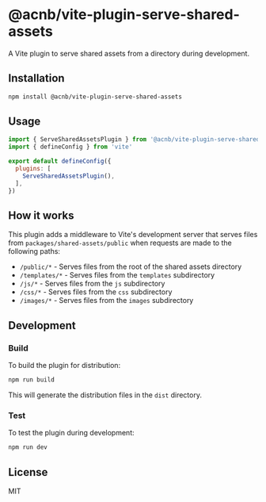 # @acnb/vite-plugin-serve-shared-assets

A Vite plugin to serve shared assets from a directory during development.

## Installation

```bash
npm install @acnb/vite-plugin-serve-shared-assets
```

## Usage

```js
import { ServeSharedAssetsPlugin } from '@acnb/vite-plugin-serve-shared-assets'
import { defineConfig } from 'vite'

export default defineConfig({
  plugins: [
    ServeSharedAssetsPlugin(),
  ],
})
```

## How it works

This plugin adds a middleware to Vite's development server that serves files from `packages/shared-assets/public` when requests are made to the following paths:

- `/public/*` - Serves files from the root of the shared assets directory
- `/templates/*` - Serves files from the `templates` subdirectory
- `/js/*` - Serves files from the `js` subdirectory
- `/css/*` - Serves files from the `css` subdirectory
- `/images/*` - Serves files from the `images` subdirectory

## Development

### Build

To build the plugin for distribution:

```bash
npm run build
```

This will generate the distribution files in the `dist` directory.

### Test

To test the plugin during development:

```bash
npm run dev
```

## License

MIT
